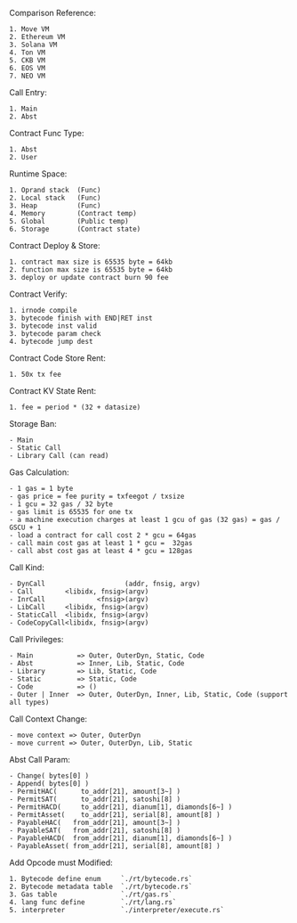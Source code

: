 Comparison Reference:

    1. Move VM
    2. Ethereum VM
    3. Solana VM
    4. Ton VM
    5. CKB VM
    6. EOS VM
    7. NEO VM


Call Entry:

    1. Main
    2. Abst

   
Contract Func Type:

    1. Abst
    2. User


Runtime Space:

    1. Oprand stack  (Func)
    2. Local stack   (Func)
    3. Heap          (Func)
    4. Memory        (Contract temp)
    5. Global        (Public temp)
    6. Storage       (Contract state)


Contract Deploy & Store:

    1. contract max size is 65535 byte = 64kb
    2. function max size is 65535 byte = 64kb
    3. deploy or update contract burn 90 fee


Contract Verify:

    1. irnode compile
    3. bytecode finish with END|RET inst
    3. bytecode inst valid
    3. bytecode param check
    4. bytecode jump dest


Contract Code Store Rent:

    1. 50x tx fee


Contract KV State Rent:

    1. fee = period * (32 + datasize)


Storage Ban:

    - Main
    - Static Call
    - Library Call (can read)



Gas Calculation:

    - 1 gas = 1 byte
    - gas price = fee purity = txfeegot / txsize
    - 1 gcu = 32 gas / 32 byte
    - gas limit is 65535 for one tx
    - a machine execution charges at least 1 gcu of gas (32 gas) = gas / GSCU + 1
    - load a contract for call cost 2 * gcu = 64gas
    - call main cost gas at least 1 * gcu =  32gas
    - call abst cost gas at least 4 * gcu = 128gas


Call Kind:

    - DynCall                    (addr, fnsig, argv)
    - Call        <libidx, fnsig>(argv)
    - InrCall             <fnsig>(argv)
    - LibCall     <libidx, fnsig>(argv)
    - StaticCall  <libidx, fnsig>(argv)
    - CodeCopyCall<libidx, fnsig>(argv)


Call Privileges:

    - Main           => Outer, OuterDyn, Static, Code
    - Abst           => Inner, Lib, Static, Code
    - Library        => Lib, Static, Code
    - Static         => Static, Code
    - Code           => ()
    - Outer | Inner  => Outer, OuterDyn, Inner, Lib, Static, Code (support all types)


Call Context Change:

    - move context => Outer, OuterDyn
    - move current => Outer, OuterDyn, Lib, Static


Abst Call Param:

    - Change( bytes[0] )
    - Append( bytes[0] )
    - PermitHAC(      to_addr[21], amount[3~] )
    - PermitSAT(      to_addr[21], satoshi[8] )
    - PermitHACD(     to_addr[21], dianum[1], diamonds[6~] )
    - PermitAsset(    to_addr[21], serial[8], amount[8] )
    - PayableHAC(   from_addr[21], amount[3~] )
    - PayableSAT(   from_addr[21], satoshi[8] )
    - PayableHACD(  from_addr[21], dianum[1], diamonds[6~] )
    - PayableAsset( from_addr[21], serial[8], amount[8] )


Add Opcode must Modified:

    1. Bytecode define enum     `./rt/bytecode.rs`
    2. Bytecode metadata table  `./rt/bytecode.rs`
    3. Gas table                `./rt/gas.rs`
    4. lang func define         `./rt/lang.rs`
    5. interpreter              `./interpreter/execute.rs`



